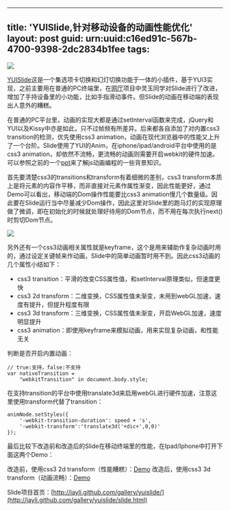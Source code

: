 
---
title: 'YUISlide,针对移动设备的动画性能优化'
layout: post
guid: urn:uuid:c16ed91c-567b-4700-9398-2dc2834b1fee
tags:
---
![](http://lijing00333.files.wordpress.com/2012/01/screenshot-4.jpg?w=400)

[YUISlide](http://jayli.github.com/gallery/yuislide)这是一个集选项卡切换和幻灯切换功能于一体的小插件，基于YUI3实现，之前主要用在普通的PC终端里，在[网厅](http://wt.taobao.com/)项目中灵玉同学对Slide进行了改进，增加了手持设备里的小功能，比如手指滑动事件。但Slide的动画在移动端的表现出人意外的糟糕。

在普通的PC平台里，动画的实现大都是通过setInterval函数来完成，jQuery和YUI以及Kissy中亦是如此，只不过帧频有所差异。后来都各自添加了对内置css3 transition的检测，优先使用css3 animation，动画在现代浏览器中的性能又上升了一个台阶。Slide使用了YUI的Anim，在iphone/ipad/android平台中使用的是css3 animation，却依然不流畅，更流畅的动画则需要开启webkit的硬件加速。可以参照之前的一个[ppt](http://www.slideshare.net/lijing00333/graphic-programming-in-js)来了解js动画编程的一些背景知识。

首先要清楚css3的transitions和transform有着细微的差别，css3 transform本质上是将元素的内容作平移，而非直接对元素作属性渐变，因此性能更好，通过Demo可以看出，移动端的Dom操作性能要比css3 animation慢几个数量级。因此要在Slide运行当中尽量减少Dom操作，因此这里对Slide里的跑马灯的实现原理做了微调，即在初始化的时候就处理好待用的Dom节点，而不用在每次执行next()时剪切Dom节点。

![](http://jayli.github.com/gallery/yuislide/assets/slide-c.png)

另外还有一个css3动画相关属性就是keyframe，这个是用来辅助作复杂动画时用的，通过设定关键帧来作动画，Slide中的简单动画暂时用不到。因此css3动画的几个属性小结如下：

- css3 transition：平滑的改变CSS属性值，和setInterval原理类似，但速度更快
- css3 2d transform：二维变换，CSS属性值未渐变，未用到webGL加速，速度有提升，但提升程度有限
- css3 3d transform：三维变换，CSS属性值未渐变，开启WebGL加速，速度明显提升
- css3 animation：即使用keyframe来模拟动画，用来实现复杂动画，和性能无关

判断是否开启内置动画：

	// true:支持，false:不支持
	var nativeTransition = 
		"webkitTransition" in document.body.style;

在支持transition的平台中使用translate3d来启用webGL进行硬件加速，注意这里使用transform代替了transition：

	animNode.setStyles({
		'-webkit-transition-duration': speed + 's',
		'-webkit-transform':'translate3d('+dic+',0,0)'
	});

最后比较下改造前和改造后的Slide在移动终端里的性能，在Ipad/Iphone中打开下面这两个Demo：

改造前，使用css3 2d transform（性能糟糕）：[Demo](http://jayli.github.com/gallery/yuislide/slide2.html)
改造后，使用css3 3d transform（动画流畅）：[Demo](http://jayli.github.com/gallery/yuislide/slide.html)

Slide项目首页：[http://jayli.github.com/gallery/yuislide/](http://jayli.github.com/gallery/yuislide/slide.html)
